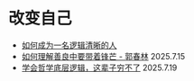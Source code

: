# 改变自己

- [如何成为一名逻辑清晰的人](./2025/logical-person.md)
- [如何理解善良中要带着锋芒 - 郭春林](./2025/250715.md) 2025.7.15
- [学会哲学底层逻辑，这辈子穷不了](./2025/25719-01.md) 2025.7.19
